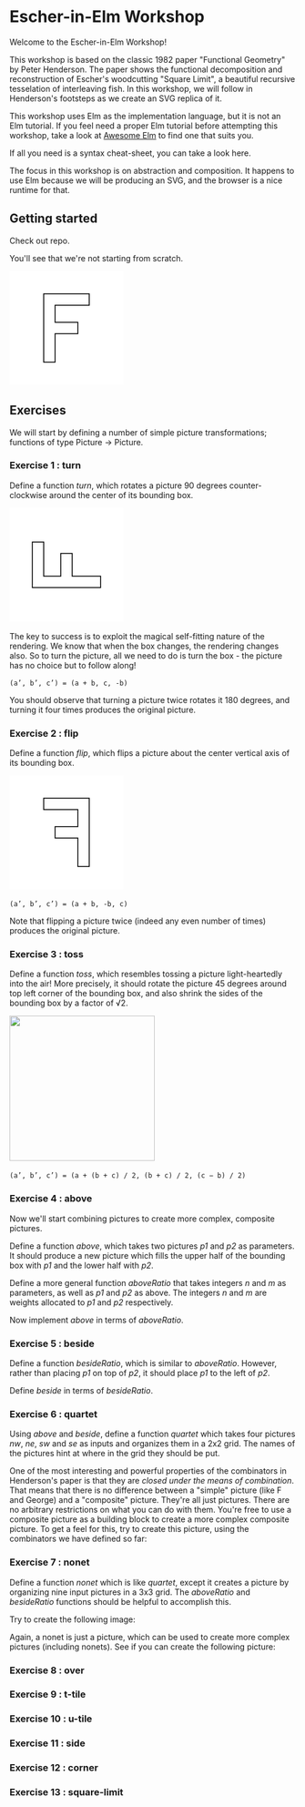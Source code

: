 # Escher-in-Elm Workshop

Welcome to the Escher-in-Elm Workshop!

This workshop is based on the classic 1982 paper "Functional Geometry" by Peter Henderson. The paper shows the functional decomposition and reconstruction of Escher's woodcutting "Square Limit", a beautiful recursive tesselation of interleaving fish. In this workshop, we will follow in Henderson's footsteps as we create an SVG replica of it.

This workshop uses Elm as the implementation language, but it is not an Elm tutorial. If you feel need a proper Elm tutorial before attempting this workshop, take a look at [Awesome Elm](https://github.com/isRuslan/awesome-elm) to find one that suits you.

If all you need is a syntax cheat-sheet, you can take a look here.

The focus in this workshop is on abstraction and composition. It happens to use Elm because we will be producing an SVG, and the browser is a nice runtime for that.

## Getting started

Check out repo.

You'll see that we're not starting from scratch.

<img src="files/letter-f.svg" width="200" height="200">

## Exercises

We will start by defining a number of simple picture transformations; functions of type Picture -> Picture.

### Exercise 1 : turn

Define a function _turn_, which rotates a picture 90 degrees counter-clockwise around the center of its bounding box.

<img src="files/letter-f-turned.svg" width="200" height="200">

The key to success is to exploit the magical self-fitting nature of the rendering. We know that when the box changes, the rendering changes also. So to turn the picture, all we need to do is turn the box - the picture has no choice but to follow along!

```
(a’, b’, c’) = (a + b, c, -b)
```

You should observe that turning a picture twice rotates it 180 degrees, and turning it four times produces the original picture.

### Exercise 2 : flip

Define a function _flip_, which flips a picture about the center vertical axis of its bounding box.

<img src="files/letter-f-flipped.svg" width="200" height="200">

```
(a’, b’, c’) = (a + b, -b, c)
```

Note that flipping a picture twice (indeed any even number of times) produces the original picture.

### Exercise 3 : toss

Define a function _toss_, which resembles tossing a picture light-heartedly into the air! More precisely, it should rotate the picture 45 degrees around top left corner of the bounding box, and also shrink the sides of the bounding box by a factor of √2.

<img src="files/letter-f-toss.svg" width="255" height="255">

```
(a’, b’, c’) = (a + (b + c) / 2, (b + c) / 2, (c − b) / 2)
```

### Exercise 4 : above

Now we'll start combining pictures to create more complex, composite pictures.

Define a function _above_, which takes two pictures _p1_ and _p2_ as parameters. It should produce a new picture which fills the upper half of the bounding box with _p1_ and the lower half with _p2_.

Define a more general function _aboveRatio_ that takes integers _n_ and _m_ as parameters, as well as _p1_ and _p2_ as above. The integers _n_ and _m_ are weights allocated to _p1_ and _p2_ respectively. 

Now implement _above_ in terms of _aboveRatio_.

### Exercise 5 : beside

Define a function _besideRatio_, which is similar to _aboveRatio_. However, rather than placing _p1_ on top of _p2_, it should place _p1_ to the left of _p2_. 

Define _beside_ in terms of _besideRatio_.

### Exercise 6 : quartet

Using _above_ and _beside_, define a function _quartet_ which takes four pictures _nw_, _ne_, _sw_ and _se_ as inputs and organizes them in a 2x2 grid. The names of the pictures hint at where in the grid they should be put.

One of the most interesting and powerful properties of the combinators in Henderson's paper is that they are _closed under the means of combination_. That means that there is no difference between a "simple" picture (like F and George) and a "composite" picture. They're all just pictures. There are no arbitrary restrictions on what you can do with them. You're free to use a composite picture as a building block to create a more complex composite picture. To get a feel for this, try to create this picture, using the combinators we have defined so far:

### Exercise 7 : nonet

Define a function _nonet_ which is like _quartet_, except it creates a picture by organizing nine input pictures in a 3x3 grid. The _aboveRatio_ and _besideRatio_ functions should be helpful to accomplish this.

Try to create the following image:

Again, a nonet is just a picture, which can be used to create more complex pictures (including nonets). See if you can create the following picture:

### Exercise 8 : over

### Exercise 9 : t-tile

### Exercise 10 : u-tile

### Exercise 11 : side

### Exercise 12 : corner

### Exercise 13 : square-limit

